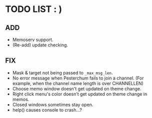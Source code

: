 # TODO LIST : )

## ADD
 - Memoserv support.
 - (Re-add) update checking.

## FIX
 - Mask & target not being passed to ``_max_msg_len``.
 - No error message when Pesterchum fails to join a channel. (For example, when the channel name length is over CHANNELLEN)
 - Choose memo window doesn't get updated on theme change.
 - Right click menu's color doesn't get updated on theme change in memos.
 - Closed windows sometimes stay open.
 - help() causes console to crash...? 
